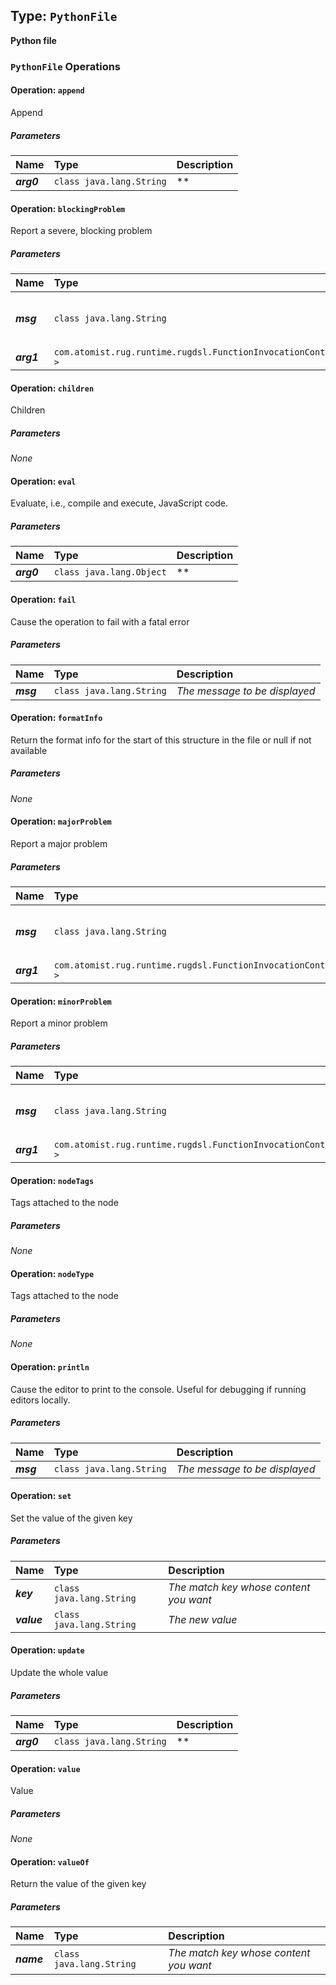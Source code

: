 ## Type: `PythonFile`

**Python file**

### `PythonFile` Operations

#### Operation: `append`

Append

##### Parameters

| Name        | Type           | Description  |
| ------------|:---------------|:-------------|
| ***arg0*** | `class java.lang.String` | ** |

#### Operation: `blockingProblem`

Report a severe, blocking problem

##### Parameters

| Name        | Type           | Description  |
| ------------|:---------------|:-------------|
| ***msg*** | `class java.lang.String` | *The message to be displayed* |
| ***arg1*** | `com.atomist.rug.runtime.rugdsl.FunctionInvocationContext<?>` | ** |

#### Operation: `children`

Children

##### Parameters

*None*

#### Operation: `eval`

Evaluate, i.e., compile and execute, JavaScript code.

##### Parameters

| Name        | Type           | Description  |
| ------------|:---------------|:-------------|
| ***arg0*** | `class java.lang.Object` | ** |

#### Operation: `fail`

Cause the operation to fail with a fatal error

##### Parameters

| Name        | Type           | Description  |
| ------------|:---------------|:-------------|
| ***msg*** | `class java.lang.String` | *The message to be displayed* |

#### Operation: `formatInfo`

Return the format info for the start of this structure in the file or null if not available

##### Parameters

*None*

#### Operation: `majorProblem`

Report a major problem

##### Parameters

| Name        | Type           | Description  |
| ------------|:---------------|:-------------|
| ***msg*** | `class java.lang.String` | *The message to be displayed* |
| ***arg1*** | `com.atomist.rug.runtime.rugdsl.FunctionInvocationContext<?>` | ** |

#### Operation: `minorProblem`

Report a minor problem

##### Parameters

| Name        | Type           | Description  |
| ------------|:---------------|:-------------|
| ***msg*** | `class java.lang.String` | *The message to be displayed* |
| ***arg1*** | `com.atomist.rug.runtime.rugdsl.FunctionInvocationContext<?>` | ** |

#### Operation: `nodeTags`

Tags attached to the node

##### Parameters

*None*

#### Operation: `nodeType`

Tags attached to the node

##### Parameters

*None*

#### Operation: `println`

Cause the editor to print to the console. Useful for debugging if running editors locally.

##### Parameters

| Name        | Type           | Description  |
| ------------|:---------------|:-------------|
| ***msg*** | `class java.lang.String` | *The message to be displayed* |

#### Operation: `set`

Set the value of the given key

##### Parameters

| Name        | Type           | Description  |
| ------------|:---------------|:-------------|
| ***key*** | `class java.lang.String` | *The match key whose content you want* |
| ***value*** | `class java.lang.String` | *The new value* |

#### Operation: `update`

Update the whole value

##### Parameters

| Name        | Type           | Description  |
| ------------|:---------------|:-------------|
| ***arg0*** | `class java.lang.String` | ** |

#### Operation: `value`

Value

##### Parameters

*None*

#### Operation: `valueOf`

Return the value of the given key

##### Parameters

| Name        | Type           | Description  |
| ------------|:---------------|:-------------|
| ***name*** | `class java.lang.String` | *The match key whose content you want* |

